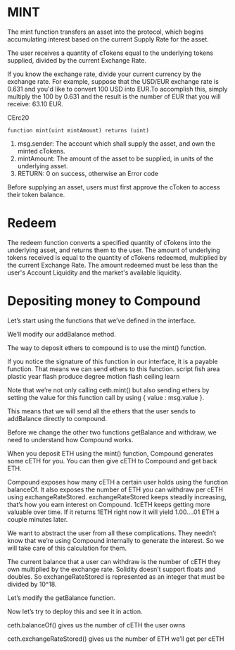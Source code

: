 # MINT

The mint function transfers an asset into the protocol, which begins accumulating interest based on the current Supply Rate for the asset.

 The user receives a quantity of cTokens equal to the underlying tokens supplied, divided by the current Exchange Rate.

If you know the exchange rate, divide your current currency by the exchange rate. For example, suppose that the USD/EUR exchange rate is 0.631 and you'd like to convert 100 USD into EUR.To accomplish this, simply multiply the 100 by 0.631 and the result is the number of EUR that you will receive: 63.10 EUR.

CErc20
```
function mint(uint mintAmount) returns (uint)
```
1. msg.sender: The account which shall supply the asset, and own the minted cTokens.
2. mintAmount: The amount of the asset to be supplied, in units of the underlying asset.
3. RETURN: 0 on success, otherwise an Error code

Before supplying an asset, users must first approve the cToken to access their token balance.


# Redeem
The redeem function converts a specified quantity of cTokens into the underlying asset, and returns them to the user. The amount of underlying tokens received is equal to the quantity of cTokens redeemed, multiplied by the current Exchange Rate. The amount redeemed must be less than the user's Account Liquidity and the market's available liquidity.



# Depositing money to Compound
Let’s start using the functions that we’ve defined in the interface.

We’ll modify our addBalance method.

The way to deposit ethers to compound is to use the mint() function.

If you notice the signature of this function in our interface, it is a payable function. That means we can send ethers to this function.
script fish area plastic year flash produce degree motion flash ceiling learn


Note that we’re not only calling ceth.mint() but also sending ethers by setting the value for this function call by using { value : msg.value }.

This means that we will send all the ethers that the user sends to addBalance directly to compound.

Before we change the other two functions getBalance and withdraw, we need to understand how Compound works.

When you deposit ETH using the mint() function, Compound generates some cETH for you. You can then give cETH to Compound and get back ETH.

Compound exposes how many cETH a certain user holds using the function balanceOf. It also exposes the number of ETH you can withdraw per cETH using exchangeRateStored. exchangeRateStored keeps steadily increasing, that’s how you earn interest on Compound. 1cETH keeps getting more valuable over time. If it returns 1ETH right now it will yield 1.00….01 ETH a couple minutes later.

We want to abstract the user from all these complications. They needn’t know that we’re using Compound internally to generate the interest. So we will take care of this calculation for them.

The current balance that a user can withdraw is the number of cETH they own multiplied by the exchange rate. Solidity doesn’t support floats and doubles. So exchangeRateStored is represented as an integer that must be divided by 10^18.

Let’s modify the getBalance function.



Now let’s try to deploy this and see it in action.

ceth.balanceOf() gives us the number of cETH the user owns

ceth.exchangeRateStored() gives us the number of ETH we’ll get per cETH

